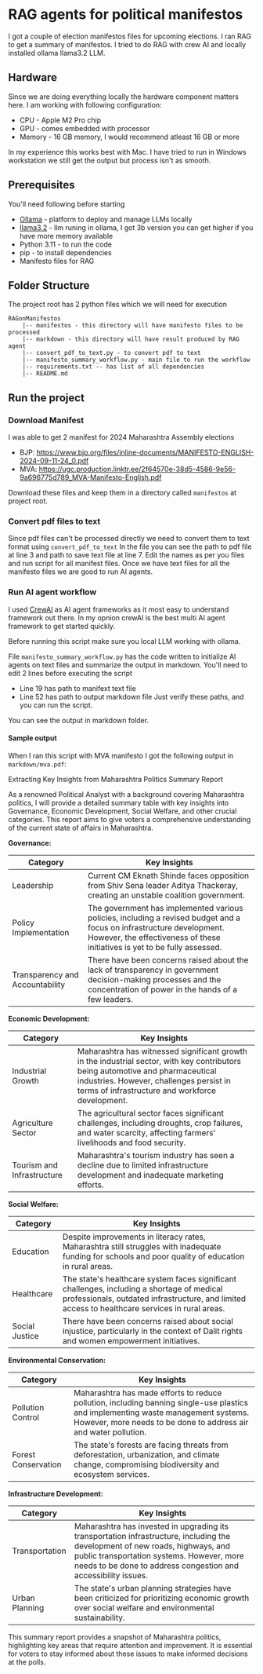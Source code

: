 # RAG agents for political manifestos

I got a couple of election manifestos files for upcoming elections. I ran RAG to get a summary of manifestos.
I tried to do RAG with crew AI and locally installed ollama llama3.2 LLM.

## Hardware
Since we are doing everything locally the hardware component matters here.
I am working with following configuration:
* CPU - Apple M2 Pro chip
* GPU - comes embedded with processor
* Memory - 16 GB memory, I would recommend atleast 16 GB or more

In my experience this works best with Mac.
I have tried to run in Windows workstation we still get the output but process isn't as smooth.


## Prerequisites
You'll need following before starting 
* [Ollama](https://ollama.com/) - platform to deploy and manage LLMs locally
* [llama3.2](https://ollama.com/library/llama3.2) - llm runing in ollama, I got 3b version you can get higher if you have more memory available
* Python 3.11 - to run the code
* pip - to install dependencies
* Manifesto files for RAG

## Folder Structure

The project root has 2 python files which we will need for execution
```
RAGonManifestos
    |-- manifestos - this directory will have manifesto files to be processed
    |-- markdown - this directory will have result produced by RAG agent
    |-- convert_pdf_to_text.py - to convert pdf to text
    |-- manifesto_summary_workflow.py - main file to run the workflow
    |-- requirements.txt -- has list of all dependencies
    |-- README.md
```

## Run the project

### Download Manifest
I was able to get 2 manifest for 2024 Maharashtra Assembly elections 
* BJP: https://www.bjp.org/files/inline-documents/MANIFESTO-ENGLISH-2024-09-11-24_0.pdf 
* MVA: https://ugc.production.linktr.ee/2f64570e-38d5-4586-9e56-9a696775d789_MVA-Manifesto-English.pdf

Download these files and keep them in a directory called `manifestos` at project root.


### Convert pdf files to text
Since pdf files can't be processed directly we need to convert them to text format using `convert_pdf_to_text`
In the file you can see the path to pdf file at line 3 and path to save text file at line 7.
Edit the names as per you files and run script for all manifest files.
Once we have text files for all the manifesto files we are good to run AI agents.

### Run AI agent workflow 

I used [CrewAI](https://www.crewai.com/) as AI agent frameworks as it most easy to understand framework out there.
In my opnion crewAI is the best multi AI agent framework to get started quickly.

Before running this script make sure you local LLM working with ollama.

File `manifesto_summary_workflow.py` has the code written to initialize AI agents on text files and summarize the output in markdown.
You'll need to edit 2 lines before executing the script
* Line 19 has path to manifext text file
* Line 52 has path to output markdown file
Just verify these paths, and you can run the script.
  
You can see the output in markdown folder.


#### Sample output 

When I ran this script with MVA manifesto I got the following output in `markdown/mva.pdf`:


Extracting Key Insights from Maharashtra Politics Summary Report

As a renowned Political Analyst with a background covering Maharashtra politics, I will provide a detailed summary table with key insights into Governance, Economic Development, Social Welfare, and other crucial categories. This report aims to give voters a comprehensive understanding of the current state of affairs in Maharashtra.

**Governance:**

| Category | Key Insights |
| --- | --- |
| Leadership | Current CM Eknath Shinde faces opposition from Shiv Sena leader Aditya Thackeray, creating an unstable coalition government. |
| Policy Implementation | The government has implemented various policies, including a revised budget and a focus on infrastructure development. However, the effectiveness of these initiatives is yet to be fully assessed. |
| Transparency and Accountability | There have been concerns raised about the lack of transparency in government decision-making processes and the concentration of power in the hands of a few leaders. |

**Economic Development:**

| Category | Key Insights |
| --- | --- |
| Industrial Growth | Maharashtra has witnessed significant growth in the industrial sector, with key contributors being automotive and pharmaceutical industries. However, challenges persist in terms of infrastructure and workforce development. |
| Agriculture Sector | The agricultural sector faces significant challenges, including droughts, crop failures, and water scarcity, affecting farmers' livelihoods and food security. |
| Tourism and Infrastructure | Maharashtra's tourism industry has seen a decline due to limited infrastructure development and inadequate marketing efforts. |

**Social Welfare:**

| Category | Key Insights |
| --- | --- |
| Education | Despite improvements in literacy rates, Maharashtra still struggles with inadequate funding for schools and poor quality of education in rural areas. |
| Healthcare | The state's healthcare system faces significant challenges, including a shortage of medical professionals, outdated infrastructure, and limited access to healthcare services in rural areas. |
| Social Justice | There have been concerns raised about social injustice, particularly in the context of Dalit rights and women empowerment initiatives. |

**Environmental Conservation:**

| Category | Key Insights |
| --- | --- |
| Pollution Control | Maharashtra has made efforts to reduce pollution, including banning single-use plastics and implementing waste management systems. However, more needs to be done to address air and water pollution. |
| Forest Conservation | The state's forests are facing threats from deforestation, urbanization, and climate change, compromising biodiversity and ecosystem services. |

**Infrastructure Development:**

| Category | Key Insights |
| --- | --- |
| Transportation | Maharashtra has invested in upgrading its transportation infrastructure, including the development of new roads, highways, and public transportation systems. However, more needs to be done to address congestion and accessibility issues. |
| Urban Planning | The state's urban planning strategies have been criticized for prioritizing economic growth over social welfare and environmental sustainability. |

This summary report provides a snapshot of Maharashtra politics, highlighting key areas that require attention and improvement. It is essential for voters to stay informed about these issues to make informed decisions at the polls.


